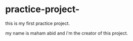 # practice-project-
this is my first practice project.

my name is maham abid and i'm the creator of this project.
